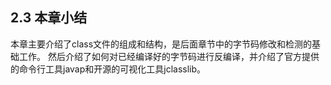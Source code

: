 ## 2.3 本章小结

本章主要介绍了class文件的组成和结构，是后面章节中的字节码修改和检测的基础工作。
然后介绍了如何对已经编译好的字节码进行反编译，并介绍了官方提供的命令行工具javap和开源的可视化工具jclasslib。
